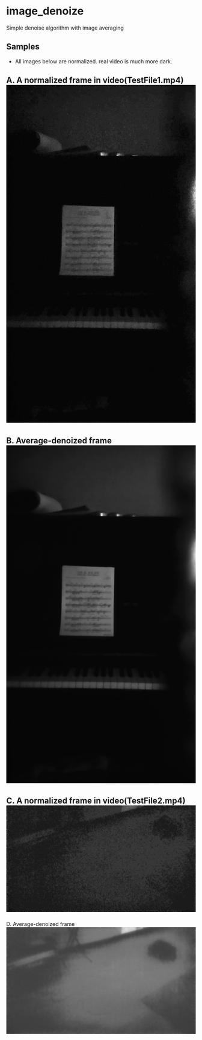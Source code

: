 # image_denoize
Simple denoise algorithm with image averaging

## Samples
* All images below are normalized. real video is much more dark.  
 
A. A normalized frame in video(TestFile1.mp4)  
![](./result_test_1_none.jpg)  
---
B. Average-denoized frame  
![](./result_test_1.jpg)  
---
C. A normalized frame in video(TestFile2.mp4)  
![](./result_test_2_none.jpg)  
---
D. Average-denoized frame  
![](./result_test_2.jpg)  
